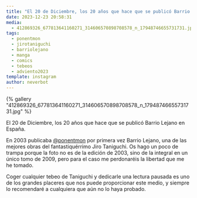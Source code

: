 ```yaml
---
title: "El 20 de Diciembre, los 20 años que hace que se publicó Barrio Lejano en España"
date: 2023-12-23 20:58:31
media: 
  - 412869326_677813641160271_314606570898708578_n_17948746655731731.jpg
tags: 
  - ponentmon
  - jirotaniguchi
  - barriolejano
  - manga
  - comics
  - tebeos
  - adviento2023
template: instagram
author: neverbot
---
```


{% gallery "412869326_677813641160271_314606570898708578_n_17948746655731731.jpg" %}

El 20 de Diciembre, los 20 años que hace que se publicó Barrio Lejano en España.

En 2003 publicaba [@ponentmon](https://instagram.com/ponentmon) por primera vez Barrio Lejano, una de las mejores obras del fantastiquérrimo Jiro Taniguchi. Os hago un poco de trampa porque la foto no es de la edición de 2003, sino de la integral en un único tomo de 2009, pero para el caso me perdonaréis la libertad que me he tomado.

Coger cualquier tebeo de Taniguchi y dedicarle una lectura pausada es uno de los grandes placeres que nos puede proporcionar este medio, y siempre lo recomendaré a cualquiera que aún no lo haya probado.

